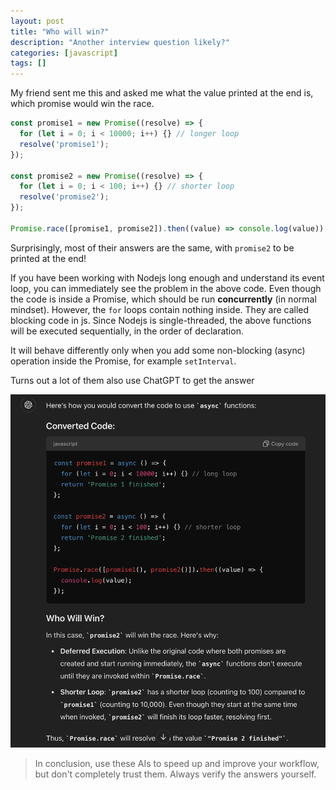 ```yaml
---
layout: post
title: "Who will win?"
description: "Another interview question likely?"
categories: [javascript]
tags: []
---
```


My friend sent me this and asked me what the value printed at the end is, which promise would win
the race.

```javascript
const promise1 = new Promise((resolve) => {
  for (let i = 0; i < 10000; i++) {} // longer loop
  resolve('promise1');
});

const promise2 = new Promise((resolve) => {
  for (let i = 0; i < 100; i++) {} // shorter loop
  resolve('promise2');
});

Promise.race([promise1, promise2]).then((value) => console.log(value));
```

Surprisingly, most of their answers are the same, with `promise2` to be printed at the end!

If you have been working with Nodejs long enough and understand its event loop, you can immediately
see the problem in the above code. Even though the code is inside a Promise, which should be run
**concurrently** (in normal mindset). However, the `for` loops contain nothing inside. They are
called blocking code in js. Since Nodejs is single-threaded, the above functions will be executed
sequentially, in the order of declaration.

It will behave differently only when you add some non-blocking (async) operation inside the
Promise, for example `setInterval`.

Turns out a lot of them also use ChatGPT to get the answer

![ChatGPT](/files/2024-08-26-who-will-win/chatgpt.png)

> In conclusion, use these AIs to speed up and improve your workflow, but don't completely trust
> them. Always verify the answers yourself.